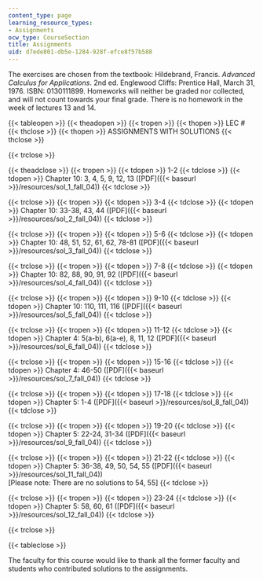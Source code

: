 ```yaml
---
content_type: page
learning_resource_types:
- Assignments
ocw_type: CourseSection
title: Assignments
uid: d7ede801-db5e-1284-928f-efce8f57b588
---
```


The exercises are chosen from the textbook: Hildebrand, Francis. _Advanced Calculus for Applications_. 2nd ed. Englewood Cliffs: Prentice Hall, March 31, 1976. ISBN: 0130111899. Homeworks will neither be graded nor collected, and will not count towards your final grade. There is no homework in the week of lectures 13 and 14.

{{< tableopen >}}
{{< theadopen >}}
{{< tropen >}}
{{< thopen >}}
LEC #
{{< thclose >}}
{{< thopen >}}
ASSIGNMENTS WITH SOLUTIONS
{{< thclose >}}

{{< trclose >}}

{{< theadclose >}}
{{< tropen >}}
{{< tdopen >}}
1-2
{{< tdclose >}}
{{< tdopen >}}
Chapter 10: 3, 4, 5, 9, 12, 13 ([PDF]({{< baseurl >}}/resources/sol_1_fall_04))
{{< tdclose >}}

{{< trclose >}}
{{< tropen >}}
{{< tdopen >}}
3-4
{{< tdclose >}}
{{< tdopen >}}
Chapter 10: 33-38, 43, 44 ([PDF]({{< baseurl >}}/resources/sol_2_fall_04))
{{< tdclose >}}

{{< trclose >}}
{{< tropen >}}
{{< tdopen >}}
5-6
{{< tdclose >}}
{{< tdopen >}}
Chapter 10: 48, 51, 52, 61, 62, 78-81 ([PDF]({{< baseurl >}}/resources/sol_3_fall_04))
{{< tdclose >}}

{{< trclose >}}
{{< tropen >}}
{{< tdopen >}}
7-8
{{< tdclose >}}
{{< tdopen >}}
Chapter 10: 82, 88, 90, 91, 92 ([PDF]({{< baseurl >}}/resources/sol_4_fall_04))
{{< tdclose >}}

{{< trclose >}}
{{< tropen >}}
{{< tdopen >}}
9-10
{{< tdclose >}}
{{< tdopen >}}
Chapter 10: 110, 111, 116 ([PDF]({{< baseurl >}}/resources/sol_5_fall_04))
{{< tdclose >}}

{{< trclose >}}
{{< tropen >}}
{{< tdopen >}}
11-12
{{< tdclose >}}
{{< tdopen >}}
Chapter 4: 5(a-b), 6(a-e), 8, 11, 12 ([PDF]({{< baseurl >}}/resources/sol_6_fall_04))
{{< tdclose >}}

{{< trclose >}}
{{< tropen >}}
{{< tdopen >}}
15-16
{{< tdclose >}}
{{< tdopen >}}
Chapter 4: 46-50 ([PDF]({{< baseurl >}}/resources/sol_7_fall_04))
{{< tdclose >}}

{{< trclose >}}
{{< tropen >}}
{{< tdopen >}}
17-18
{{< tdclose >}}
{{< tdopen >}}
Chapter 5: 1-4 ([PDF]({{< baseurl >}}/resources/sol_8_fall_04))
{{< tdclose >}}

{{< trclose >}}
{{< tropen >}}
{{< tdopen >}}
19-20
{{< tdclose >}}
{{< tdopen >}}
Chapter 5: 22-24, 31-34 ([PDF]({{< baseurl >}}/resources/sol_9_fall_04))
{{< tdclose >}}

{{< trclose >}}
{{< tropen >}}
{{< tdopen >}}
21-22
{{< tdclose >}}
{{< tdopen >}}
Chapter 5: 36-38, 49, 50, 54, 55 ([PDF]({{< baseurl >}}/resources/sol_11_fall_04))  
\[Please note: There are no solutions to 54, 55\]
{{< tdclose >}}

{{< trclose >}}
{{< tropen >}}
{{< tdopen >}}
23-24
{{< tdclose >}}
{{< tdopen >}}
Chapter 5: 58, 60, 61 ([PDF]({{< baseurl >}}/resources/sol_12_fall_04))
{{< tdclose >}}

{{< trclose >}}

{{< tableclose >}}

The faculty for this course would like to thank all the former faculty and students who contributed solutions to the assignments.
